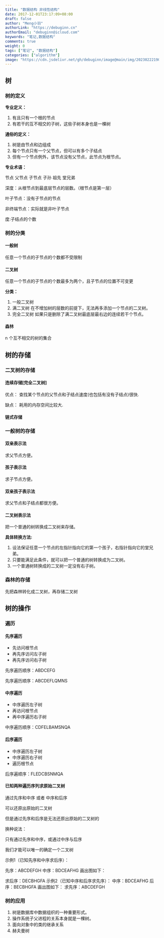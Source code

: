 ```yaml
---
title: "数据结构 非线性结构"
date: 2017-12-01T23:17:09+08:00
draft: false
author: "Meng小羽"
authorLink: "https://debuginn.cn"
authorEmail: "debuginn@icloud.com"
keywords: "笔记,数据结构"
comments: true
weight: 0
tags: ["笔记", "数据结构"]
categories: ["algorithm"]
image: "https://cdn.jsdelivr.net/gh/debuginn/image@main/img/202302221903175.jpg"
---
```


## 树

### 树的定义

**专业定义：**

1. 有且只有一个根的节点 
2. 有若干的互不相交的子树，这些子树本身也是一棵树

**通俗的定义：**

1. 树是由节点和边组成 
2. 每个节点只有一个父节点，但可以有多个子结点 
3. 但有一个节点例外，该节点没有父节点，此节点为根节点。

**专业术语：**

节点 父节点 子节点 子孙 祖先 堂兄弟

深度：从根节点到最底层节点的层数。（根节点是第一层）

叶子节点：没有子节点的节点

非终端节点：实际就是非叶子节点

度:子结点的个数

### 树的分类

#### 一般树

任意一个节点的子节点的个数都不受限制

#### 二叉树

任意一个节点的子节点的个数最多为两个，且子节点的位置不可变更

**分类：**

1. 一般二叉树 
2. 满二叉树 在不增加树的层数的前提下，无法再多添加一个节点的二叉树。 
3. 完全二叉树 如果只是删除了满二叉树最底层最右边的连续若干个节点。

#### 森林

n 个互不相交的树的集合

## 树的存储

### 二叉树的存储

#### 连续存储[完全二叉树]

优点：
查找某个节点的父节点和子结点速度(也包括有没有子结点)很快.

缺点：
耗用的内存空间比较大.

#### 链式存储

### 一般树的存储

#### 双亲表示法

求父节点方便。

#### 孩子表示法

求子节点方便。

#### 双亲孩子表示法

求父节点和子结点都很方便。

#### 二叉树表示法

把一个普通的树转换成二叉树来存储。

**具体转换方法:**

1. 设法保证任意一个节点的左指针指向它的第一个孩子，右指针指向它的堂兄弟。 
2. 只要能满足此条件，就可以把一个普通的树转换成为二叉树。 
3. 一个普通树转换成的二叉树一定没有右子树。

### 森林的存储

先把森林转化成二叉树，再存储二叉树

## 树的操作

### 遍历

#### 先序遍历

- 先访问根节点 
- 再先序访问左子树 
- 再先序访问右子树

先序遍历顺序：ABDCEFG

先序遍历顺序：ABCDEFLQMNS

#### 中序遍历

- 中序遍历左子树 
- 再访问根节点 
- 再中序遍历右子树

中序遍历顺序：CDFELBAMSNQA

#### 后序遍历

- 中序遍历左子树 
- 中序遍历右子树 
- 遍历根节点

后序遍顺序：FLEDCBSNMQA

#### 已知两种遍历序列求原始二叉树

通过先序和中序 或者 中序和后序

可以还原出原始的二叉树

但是通过先序和后序是无法还原出原始的二叉树的

换种说法：

只有通过先序和中序，或通过中序与后序

我们才能可以唯一的确定一个二叉树

示例1（已知先序和中序求后序）：

先序：ABCDEFGH
中序：BDCEAFHG
画出图如下：

求后序：DECBHGFA
示例2（已知中序和后序求先序）：
中序：BDCEAFHG
后序：BECBHGFA
画出图如下：
求先序：ABCDEFGH

### 树的应用

1. 树是数据库中数据组织的一种重要形式。 
2. 操作系统子父进程的关系本身就是一棵树。 
3. 面向对象中的类的继承关系 
4. 赫夫曼树